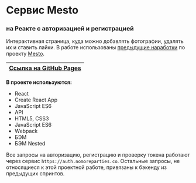 # Сервис Mesto
### на Реакте с авторизацией и регистрацией

Интерактивная страница, куда можно добавлять фотографии, удалять их и ставить лайки.
В работе использованы [предыдущие наработки](https://github.com/SophieMilash/mesto-react) по проекту [Mesto](https://github.com/SophieMilash/mesto).

| [Ссылка на GitHub Pages](https://sophiemilash.github.io/react-mesto-auth/) |
| --- |

**В проекте используются:**
* React
* Create React App
* JavaScript ES6
* API
* HTML5, CSS3
* JavaScript ES6
* Webpack
* БЭМ
* БЭМ Nested

Все запросы на авторизацию, регистрацию и проверку токена работают через сервис `https://auth.nomoreparties.co`. Остальные запросы, не относящиеся к этой проектной работе, привязаны к бэкенду из предыдущих спринтов.